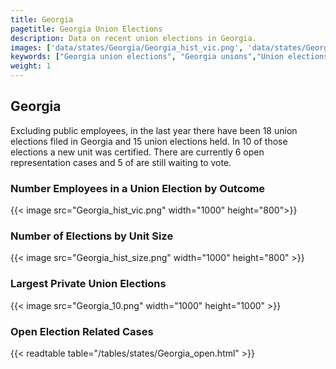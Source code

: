 ```yaml
---
title: Georgia
pagetitle: Georgia Union Elections
description: Data on recent union elections in Georgia.
images: ['data/states/Georgia/Georgia_hist_vic.png', 'data/states/Georgia/Georgia_hist_size.png', 'data/states/Georgia/Georgia_10.png']
keywords: ["Georgia union elections", "Georgia unions","Union elections"]
weight: 1
---
```

##  Georgia

Excluding public employees, in the last year there have been 18 union elections filed in Georgia and 15 union elections held. In 10 of those elections a new unit was certified. There are currently 6 open representation cases and 5 of are still waiting to vote.

### Number Employees in a Union Election by Outcome
{{< image src="Georgia_hist_vic.png" width="1000" height="800">}}

### Number of Elections by Unit Size
{{< image src="Georgia_hist_size.png" width="1000" height="800" >}}

### Largest Private Union Elections
{{< image src="Georgia_10.png" width="1000" height="1000"  >}}

### Open Election Related Cases
{{< readtable table="/tables/states/Georgia_open.html" >}}

